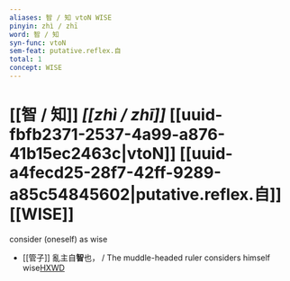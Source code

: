 ```yaml
---
aliases: 智 / 知 vtoN WISE
pinyin: zhì / zhī
word: 智 / 知
syn-func: vtoN
sem-feat: putative.reflex.自
total: 1
concept: WISE 
---
```

# [[智 / 知]] *[[zhì / zhī]]*  [[uuid-fbfb2371-2537-4a99-a876-41b15ec2463c|vtoN]] [[uuid-a4fecd25-28f7-42ff-9289-a85c54845602|putative.reflex.自]] [[WISE]]
consider (oneself) as wise
 - [[管子]] 亂主自**智**也， / The muddle-headed ruler considers himself wise[HXWD](https://hxwd.org/textview.html?location=KR3c0001_tls_001-128a.2)